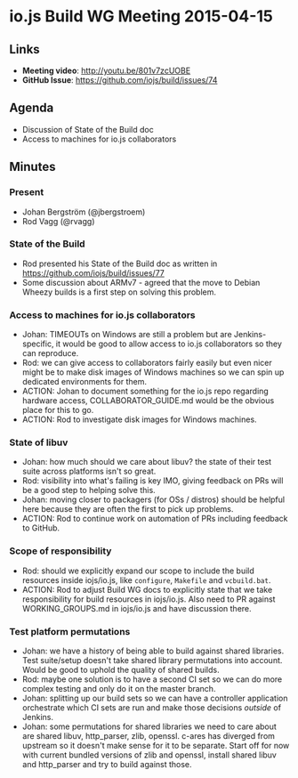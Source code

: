 # io.js Build WG Meeting 2015-04-15

## Links

* **Meeting video**: http://youtu.be/801v7zcUOBE
* **GitHub Issue**: https://github.com/iojs/build/issues/74

## Agenda

* Discussion of State of the Build doc
* Access to machines for io.js collaborators

## Minutes

### Present

* Johan Bergström (@jbergstroem)
* Rod Vagg (@rvagg)

### State of the Build

* Rod presented his State of the Build doc as written in
  https://github.com/iojs/build/issues/77
* Some discussion about ARMv7 - agreed that the move to Debian Wheezy builds is
  a first step on solving this problem.

### Access to machines for io.js collaborators

* Johan: TIMEOUTs on Windows are still a problem but are Jenkins-specific, it
  would be good to allow access to io.js collaborators so they can reproduce.
* Rod: we can give access to collaborators fairly easily but even nicer might be
  to make disk images of Windows machines so we can spin up dedicated
  environments for them.
* ACTION: Johan to document something for the io.js repo regarding hardware
  access, COLLABORATOR_GUIDE.md would be the obvious place for this to go.
* ACTION: Rod to investigate disk images for Windows machines.

### State of libuv

* Johan: how much should we care about libuv? the state of their test suite
  across platforms isn't so great.
* Rod: visibility into what's failing is key IMO, giving feedback on PRs will be
  a good step to helping solve this.
* Johan: moving closer to packagers (for OSs / distros) should be helpful here
  because they are often the first to pick up problems.
* ACTION: Rod to continue work on automation of PRs including feedback to
  GitHub.

### Scope of responsibility

* Rod: should we explicitly expand our scope to include the build resources
  inside iojs/io.js, like `configure`, `Makefile` and `vcbuild.bat`.
* ACTION: Rod to adjust Build WG docs to explicitly state that we take
  responsibility for build resources in iojs/io.js. Also need to PR against
  WORKING_GROUPS.md in iojs/io.js and have discussion there.

### Test platform permutations

* Johan: we have a history of being able to build against shared libraries. Test
  suite/setup doesn't take shared library permutations into account. Would be
  good to uphold the quality of shared builds.
* Rod: maybe one solution is to have a second CI set so we can do more complex
  testing and only do it on the master branch.
* Johan: splitting up our build sets so we can have a controller application
  orchestrate which CI sets are run and make those decisions _outside_ of
  Jenkins.
* Johan: some permutations for shared libraries we need to care about are shared
  libuv, http_parser, zlib, openssl. c-ares has diverged from upstream so it
  doesn't make sense for it to be separate. Start off for now with current
  bundled versions of zlib and openssl, install shared libuv and http_parser and
  try to build against those.
